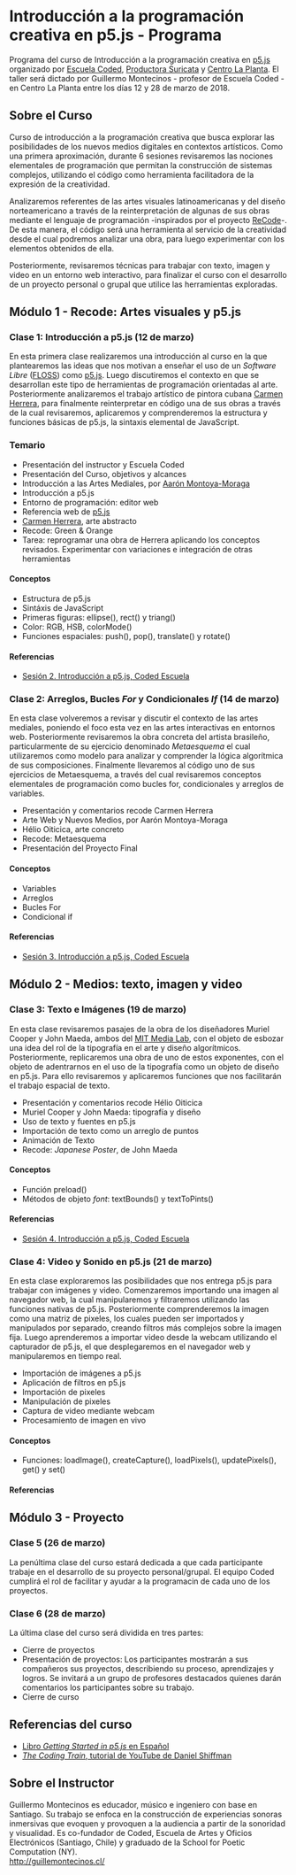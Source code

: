 # Introducción a la programación creativa en p5.js - Programa
Programa del curso de Introducción a la programación creativa en [p5.js](https://p5js.org/es) organizado por [Escuela Coded](http://codedescuela.cl), [Productora Suricata](https://productorasuricata.com/) y [Centro La Planta](http://centrolaplanta.com/).
El taller será dictado por Guillermo Montecinos - profesor de Escuela Coded -  en Centro La Planta entre los días 12 y 28 de marzo de 2018.
## Sobre el Curso
Curso de introducción a la programación creativa que busca explorar las posibilidades de los nuevos medios digitales en contextos artísticos. Como una primera aproximación, durante 6 sesiones revisaremos las nociones elementales de programación que permitan la construcción de sistemas complejos, utilizando el código como herramienta facilitadora de la expresión de la creatividad.

Analizaremos referentes de las artes visuales latinoamericanas y del diseño norteamericano a través de la reinterpretación de algunas de sus obras mediante el lenguaje de programación -inspirados por el proyecto [ReCode](http://recodeproject.com/)-. De esta manera, el código será una herramienta al servicio de la creatividad desde el cual podremos analizar una obra, para luego experimentar con los elementos obtenidos de ella.

Posteriormente, revisaremos técnicas para trabajar con texto, imagen y video en un entorno web interactivo, para finalizar el curso con el desarrollo de un proyecto personal o grupal que utilice las herramientas exploradas.
## Módulo 1 - Recode: Artes visuales y p5.js
### Clase 1: Introducción a p5.js (12 de marzo)
En esta primera clase realizaremos una introducción al curso en la que plantearemos las ideas que nos motivan a enseñar el uso de un *Software Libre* ([FLOSS](https://medium.com/processing-foundation/processing-and-floss-d35aa4607f4c)) como [p5.js](https://p5js.org/es). Luego discutiremos el contexto en que se desarrollan este tipo de herramientas de programación orientadas al arte. Posteriormente analizaremos el trabajo artístico de pintora cubana [Carmen Herrera](https://en.wikipedia.org/wiki/Carmen_Herrera), para finalmente reinterpretar en código una de sus obras a través de la cual revisaremos, aplicaremos y comprenderemos la estructura y funciones básicas de p5.js, la sintaxis elemental de JavaScript.
### Temario
- Presentación del instructor y Escuela Coded
- Presentación del Curso, objetivos y alcances
- Introducción a las Artes Mediales, por [Aarón Montoya-Moraga](http://montoyamoraga.io/)
- Introducción a p5.js
- Entorno de programación: editor web
- Referencia web de [p5.js](https://p5js.org/es/reference/)
- [Carmen Herrera](https://en.wikipedia.org/wiki/Carmen_Herrera), arte abstracto
- Recode: Green & Orange
- Tarea: reprogramar una obra de Herrera aplicando los conceptos revisados. Experimentar con variaciones e integración de otras herramientas
#### Conceptos
- Estructura de p5.js
- Sintáxis de JavaScript
- Primeras figuras: ellipse(), rect() y triang()
- Color: RGB, HSB, colorMode()
- Funciones espaciales: push(), pop(), translate() y rotate()
#### Referencias
- [Sesión 2. Introducción a p5.js, Coded Escuela](http://codedescuela.cl/taller_p5js_01/sesiones/sesion_2/slides/#/)
### Clase 2: Arreglos, Bucles *For* y Condicionales *If* (14 de marzo)
En esta clase volveremos a revisar y discutir el contexto de las artes mediales, poniendo el foco esta vez en las artes interactivas en entornos web. Posteriormente revisaremos la obra concreta del artista brasileño, particularmente de su ejercicio denominado *Metaesquema* el cual utilizaremos como modelo para analizar y comprender la lógica algorítmica de sus composiciones. Finalmente llevaremos al código uno de sus ejercicios de Metaesquema, a través del cual revisaremos conceptos elementales de programación como bucles for, condicionales y arreglos de variables.
- Presentación y comentarios recode Carmen Herrera
- Arte Web y Nuevos Medios, por Aarón Montoya-Moraga
- Hélio Oiticica, arte concreto
- Recode: Metaesquema
- Presentación del Proyecto Final
#### Conceptos
- Variables
- Arreglos
- Bucles For
- Condicional if
#### Referencias
- [Sesión 3. Introducción a p5.js, Coded Escuela](http://codedescuela.cl/taller_p5js_01/sesiones/sesion_3/slides/#/)
## Módulo 2 - Medios: texto, imagen y video
### Clase 3: Texto e Imágenes (19 de marzo)
En esta clase revisaremos pasajes de la obra de los diseñadores Muriel Cooper y John Maeda, ambos del [MIT Media Lab](https://www.media.mit.edu/), con el objeto de esbozar una idea del rol de la tipografía en el arte y diseño algorítmicos. Posteriormente, replicaremos una obra de uno de estos exponentes, con el objeto de adentrarnos en el uso de la tipografía como un objeto de diseño en p5.js. Para ello revisaremos y aplicaremos funciones que nos facilitarán el trabajo espacial de texto.
- Presentación y comentarios recode Hélio Oiticica
- Muriel Cooper y John Maeda: tipografía y diseño
- Uso de texto y fuentes en p5.js
- Importación de texto como un arreglo de puntos
- Animación de Texto
- Recode: *Japanese Poster*, de John Maeda
#### Conceptos
- Función preload()
- Métodos de objeto *font*: textBounds() y textToPints()
#### Referencias
- [Sesión 4. Introducción a p5.js, Coded Escuela](http://codedescuela.cl/taller_p5js_01/sesiones/sesion_4/slides/#/)
### Clase 4: Video y Sonido en p5.js (21 de marzo)
En esta clase exploraremos las posibilidades que nos entrega p5.js para trabajar con imágenes y video. Comenzaremos importando una imagen al navegador web, la cual manipularemos y filtraremos utilizando las funciones nativas de p5.js. Posteriormente comprenderemos la imagen como una matriz de pixeles, los cuales pueden ser importados y manipulados por separado, creando filtros más complejos sobre la imagen fija. Luego aprenderemos a importar video desde la webcam utilizando el capturador de p5.js, el que desplegaremos en el navegador web y manipularemos en tiempo real.
- Importación de imágenes a p5.js
- Aplicación de filtros en p5.js
- Importación de pixeles
- Manipulación de pixeles
- Captura de video mediante webcam
- Procesamiento de imagen en vivo
#### Conceptos
- Funciones: loadImage(), createCapture(), loadPixels(), updatePixels(), get() y set()
#### Referencias
## Módulo 3 - Proyecto
### Clase 5 (26 de marzo)
La penúltima clase del curso estará dedicada a que cada participante trabaje en el desarrollo de su proyecto personal/grupal. El equipo Coded cumplirá el rol de facilitar y ayudar a la programacin de cada uno de los proyectos.
### Clase 6 (28 de marzo)
La última clase del curso será dividida en tres partes: 
- Cierre de proyectos
- Presentación de proyectos: Los participantes mostrarán a sus compañeros sus proyectos, describiendo su proceso, aprendizajes y logros. Se invitará a un grupo de profesores destacados quienes darán comentarios los participantes sobre su trabajo.
- Cierre de curso
## Referencias del curso
- [Libro *Getting Started in p5.js* en Español](https://github.com/processing/p5.js-getting-started-es/blob/master/v1.0.2.pdf)
- [*The Coding Train*, tutorial de YouTube de Daniel Shiffman](https://www.youtube.com/user/shiffman)

## Sobre el Instructor
Guillermo Montecinos es educador, músico e ingeniero con base en Santiago. Su trabajo se enfoca en la construcción de experiencias sonoras inmersivas que evoquen y provoquen a la audiencia a partir de la sonoridad y visualidad. Es co-fundador de Coded, Escuela de Artes y Oficios Electrónicos (Santiago, Chile) y graduado de la School for Poetic Computation (NY).<br> 
http://guillemontecinos.cl/
